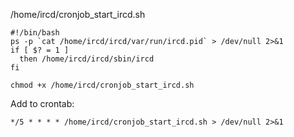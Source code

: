 /home/ircd/cronjob_start_ircd.sh
```
#!/bin/bash
ps -p `cat /home/ircd/ircd/var/run/ircd.pid` > /dev/null 2>&1
if [ $? = 1 ]
  then /home/ircd/ircd/sbin/ircd
fi
```

```
chmod +x /home/ircd/cronjob_start_ircd.sh
```

Add to crontab:
```
*/5 * * * * /home/ircd/cronjob_start_ircd.sh > /dev/null 2>&1
```
